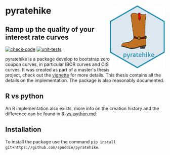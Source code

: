 # pyratehike <img src="doc/logo-pyratehike.png" align="right" height="200" />
## Ramp up the quality of your interest rate curves

<!-- badges: start -->
[![check-code](https://github.com/spuddie/pyratehike/actions/workflows/check-code.yaml/badge.svg)](https://github.com/spuddie/pyratehike/actions/workflows/check-code.yaml)
[![unit-tests](https://github.com/spuddie/pyratehike/actions/workflows/unit-tests.yaml/badge.svg)](https://github.com/spuddie/pyratehike/actions/workflows/unit-tests.yaml)
<!-- badges: end -->

pyratehike is a package develop to bootstrap zero coupon curves, in
particular IBOR curves and OIS curves. It was created as part of a
master's thesis project, check out the 
[vignette](MastersThesis.md)
for more details. This
thesis contains all the details on the implementation. The package is
also reasonably documented.

## R vs python
An R implementation also exists, more info on the creation history
and the difference can be found in 
[R-vs-python.md](R-vs-python.md).

## Installation
To install the package use the command `pip install
git+https://github.com/spuddie/pyratehike`.
